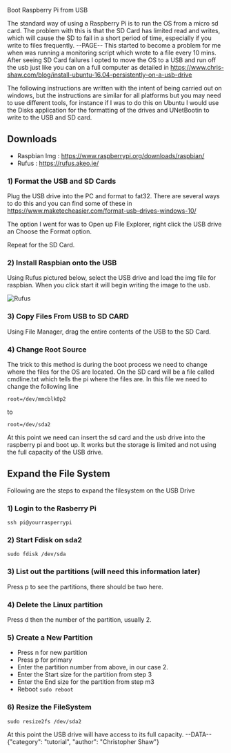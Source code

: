 Boot Raspberry Pi from USB

The standard way of using a Raspberry Pi is to run the OS from a micro sd card. The problem with this is that the SD Card has limited read and writes, which will cause the SD to fail in a short period of time, especially if you write to files frequently.
--PAGE--
This started to become a problem for me when was running a monitoring script which wrote to a file every 10 mins. After seeing SD Card failures I opted to move the OS to a USB and run off the usb just like you can on a full computer as detailed in https://www.chris-shaw.com/blog/install-ubuntu-16.04-persistently-on-a-usb-drive 


The following instructions are written with the intent of being carried out on windows, but the instructions are similar for all platforms but you may need to use different tools, for instance if I was to do this on Ubuntu I would use the Disks application for the formatting of the drives and UNetBootin to write to the USB and SD card.



## Downloads
- Raspbian Img : https://www.raspberrypi.org/downloads/raspbian/
- Rufus : https://rufus.akeo.ie/

### 1) Format the USB and SD Cards
Plug the USB drive into the PC and format to fat32. There are several ways to do this and you can find some of these in https://www.maketecheasier.com/format-usb-drives-windows-10/ 

The option I went for was to Open up File Explorer, right click the USB drive an Choose the Format option.

Repeat for the SD Card.

### 2) Install Raspbian onto the USB
Using Rufus pictured below, select the USB drive and load the img file for raspbian. When you click start it will begin writing the image to the usb. 

![Rufus](https://www.chris-shaw.com/asset/images/articles/rufus-raspbian.png)

### 3) Copy Files From USB to SD CARD
Using File Manager, drag the entire contents of the USB to the SD Card. 

### 4) Change Root Source
The trick to this method is during the boot process we need to change where the files for the OS are located. On the SD card will be a file called cmdline.txt which tells the pi where the files are.
In this file we need to change the following line

    root=/dev/mmcblk0p2

to

    root=/dev/sda2

At this point we need can insert the sd card and the usb drive into the raspberry pi and boot up.
It works but the storage is limited and not using the full capacity of the USB drive.

## Expand the File System
Following are the steps to expand the filesystem on the USB Drive

### 1) Login to the Rasberry Pi

    ssh pi@yourrasperrypi

### 2) Start Fdisk on sda2

    sudo fdisk /dev/sda

### 3) List out the partitions (will need this information later)
Press p to see the partitions, there should be two here.

### 4) Delete the Linux partition
Press d then the number of the partition, usually 2. 

### 5) Create a New Partition
- Press n for new partition
- Press p for primary
- Enter the partition number from above, in our case 2.
- Enter the Start size for the partition from step 3
- Enter the End size for the partition from step m3
- Reboot    `sudo reboot`

### 6) Resize the FileSystem

	sudo resize2fs /dev/sda2

At this point the USB drive will have access to its full capacity.
--DATA--
{"category": "tutorial", "author": "Christopher Shaw"}
